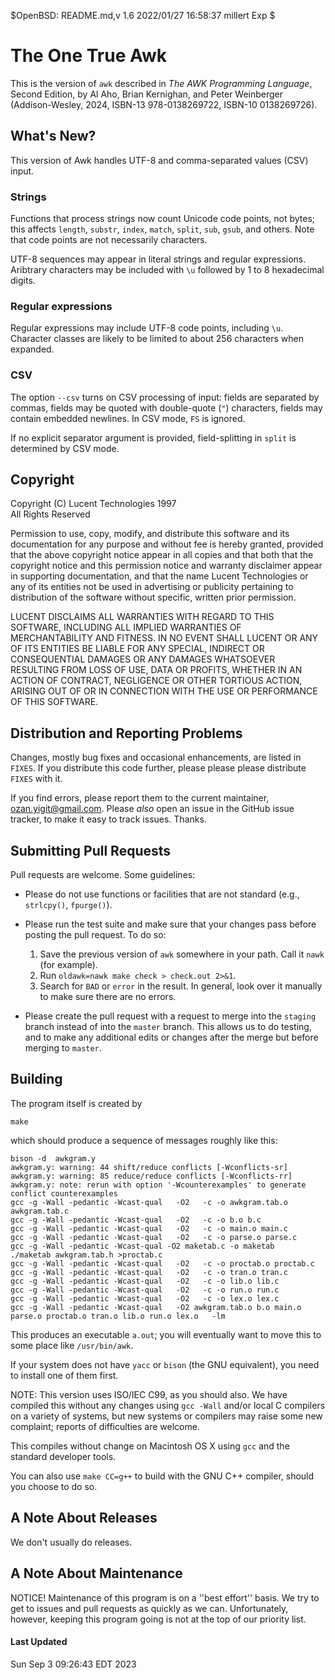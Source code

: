 $OpenBSD: README.md,v 1.6 2022/01/27 16:58:37 millert Exp $

# The One True Awk

This is the version of `awk` described in _The AWK Programming Language_,
Second Edition, by Al Aho, Brian Kernighan, and Peter Weinberger
(Addison-Wesley, 2024, ISBN-13 978-0138269722, ISBN-10 0138269726).

## What's New? ##

This version of Awk handles UTF-8 and comma-separated values (CSV) input.

### Strings ###

Functions that process strings now count Unicode code points, not bytes;
this affects `length`, `substr`, `index`, `match`, `split`,
`sub`, `gsub`, and others.  Note that code
points are not necessarily characters.

UTF-8 sequences may appear in literal strings and regular expressions.
Aribtrary characters may be included with `\u` followed by 1 to 8 hexadecimal digits.

### Regular expressions ###

Regular expressions may include UTF-8 code points, including `\u`.
Character classes are likely to be limited to about 256 characters
when expanded.

### CSV ###

The option `--csv` turns on CSV processing of input:
fields are separated by commas, fields may be quoted with
double-quote (`"`) characters, fields may contain embedded newlines.
In CSV mode, `FS` is ignored.

If no explicit separator argument is provided,
field-splitting in `split` is determined by CSV mode.

## Copyright

Copyright (C) Lucent Technologies 1997<br/>
All Rights Reserved

Permission to use, copy, modify, and distribute this software and
its documentation for any purpose and without fee is hereby
granted, provided that the above copyright notice appear in all
copies and that both that the copyright notice and this
permission notice and warranty disclaimer appear in supporting
documentation, and that the name Lucent Technologies or any of
its entities not be used in advertising or publicity pertaining
to distribution of the software without specific, written prior
permission.

LUCENT DISCLAIMS ALL WARRANTIES WITH REGARD TO THIS SOFTWARE,
INCLUDING ALL IMPLIED WARRANTIES OF MERCHANTABILITY AND FITNESS.
IN NO EVENT SHALL LUCENT OR ANY OF ITS ENTITIES BE LIABLE FOR ANY
SPECIAL, INDIRECT OR CONSEQUENTIAL DAMAGES OR ANY DAMAGES
WHATSOEVER RESULTING FROM LOSS OF USE, DATA OR PROFITS, WHETHER
IN AN ACTION OF CONTRACT, NEGLIGENCE OR OTHER TORTIOUS ACTION,
ARISING OUT OF OR IN CONNECTION WITH THE USE OR PERFORMANCE OF
THIS SOFTWARE.

## Distribution and Reporting Problems

Changes, mostly bug fixes and occasional enhancements, are listed
in `FIXES`.  If you distribute this code further, please please please
distribute `FIXES` with it.

If you find errors, please report them
to the current maintainer, ozan.yigit@gmail.com.
Please _also_ open an issue in the GitHub issue tracker, to make
it easy to track issues.
Thanks.

## Submitting Pull Requests

Pull requests are welcome. Some guidelines:

* Please do not use functions or facilities that are not standard (e.g.,
`strlcpy()`, `fpurge()`).

* Please run the test suite and make sure that your changes pass before
posting the pull request. To do so:

  1. Save the previous version of `awk` somewhere in your path. Call it `nawk` (for example).
  1. Run `oldawk=nawk make check > check.out 2>&1`.
  1. Search for `BAD` or `error` in the result. In general, look over it manually to make sure there are no errors.

* Please create the pull request with a request
to merge into the `staging` branch instead of into the `master` branch.
This allows us to do testing, and to make any additional edits or changes
after the merge but before merging to `master`.

## Building

The program itself is created by

	make

which should produce a sequence of messages roughly like this:

	bison -d  awkgram.y
	awkgram.y: warning: 44 shift/reduce conflicts [-Wconflicts-sr]
	awkgram.y: warning: 85 reduce/reduce conflicts [-Wconflicts-rr]
	awkgram.y: note: rerun with option '-Wcounterexamples' to generate conflict counterexamples
	gcc -g -Wall -pedantic -Wcast-qual   -O2   -c -o awkgram.tab.o awkgram.tab.c
	gcc -g -Wall -pedantic -Wcast-qual   -O2   -c -o b.o b.c
	gcc -g -Wall -pedantic -Wcast-qual   -O2   -c -o main.o main.c
	gcc -g -Wall -pedantic -Wcast-qual   -O2   -c -o parse.o parse.c
	gcc -g -Wall -pedantic -Wcast-qual -O2 maketab.c -o maketab
	./maketab awkgram.tab.h >proctab.c
	gcc -g -Wall -pedantic -Wcast-qual   -O2   -c -o proctab.o proctab.c
	gcc -g -Wall -pedantic -Wcast-qual   -O2   -c -o tran.o tran.c
	gcc -g -Wall -pedantic -Wcast-qual   -O2   -c -o lib.o lib.c
	gcc -g -Wall -pedantic -Wcast-qual   -O2   -c -o run.o run.c
	gcc -g -Wall -pedantic -Wcast-qual   -O2   -c -o lex.o lex.c
	gcc -g -Wall -pedantic -Wcast-qual   -O2 awkgram.tab.o b.o main.o parse.o proctab.o tran.o lib.o run.o lex.o   -lm

This produces an executable `a.out`; you will eventually want to
move this to some place like `/usr/bin/awk`.

If your system does not have `yacc` or `bison` (the GNU
equivalent), you need to install one of them first.

NOTE: This version uses ISO/IEC C99, as you should also.  We have
compiled this without any changes using `gcc -Wall` and/or local C
compilers on a variety of systems, but new systems or compilers
may raise some new complaint; reports of difficulties are
welcome.

This compiles without change on Macintosh OS X using `gcc` and
the standard developer tools.

You can also use `make CC=g++` to build with the GNU C++ compiler,
should you choose to do so.

## A Note About Releases

We don't usually do releases.

## A Note About Maintenance

NOTICE! Maintenance of this program is on a ''best effort''
basis.  We try to get to issues and pull requests as quickly
as we can.  Unfortunately, however, keeping this program going
is not at the top of our priority list.

#### Last Updated

Sun Sep  3 09:26:43 EDT 2023
